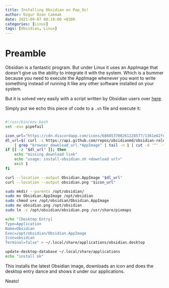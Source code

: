 ```yaml
---
title: Installing Obsidian on Pop_Os!
author: Ozgur Ozan Cakmak
date: 2021-09-07 00:19:00 +0300
categories: [Linux]
tags: [Obsidian, Linux]
---
```


# Preamble
Obsidian is a fantastic program. But under Linux it uses an AppImage that doesn't give us the ability to integrate it with the system. Which is a bummer because you need to execute the AppImage whenever you want to write something instead of running it like any other software installed on your system.

But it is solved very easily with a script written by Obsidian users over [here](https://forum.obsidian.md/t/gnome-desktop-installer/499).

Simply put we echo this piece of code to a `.sh` file and execute it:

```bash

#!/usr/bin/env bash
set -euo pipefail

icon_url="https://cdn.discordapp.com/icons/686053708261228577/1361e62fed2fee55c7885103c864e2a8.png"
dl_url=$( curl -s https://api.github.com/repos/obsidianmd/obsidian-releases/releases/latest  \
	| grep "browser_download_url.*AppImage" | tail -n 1 | cut -d '"' -f 4 )
if [[ -z "$dl_url" ]]; then
	echo "missing download link"
    echo "usage: install-obsidian.sh <download url>"
    exit 1
fi

curl --location --output Obsidian.AppImage "$dl_url"
curl --location --output obsidian.png "$icon_url"

sudo mkdir --parents /opt/obsidian/
sudo mv Obsidian.AppImage /opt/obsidian
sudo chmod u+x /opt/obsidian/Obsidian.AppImage
sudo mv obsidian.png /opt/obsidian
sudo ln -s /opt/obsidian/obsidian.png /usr/share/pixmaps

echo "[Desktop Entry]
Type=Application
Name=Obsidian
Exec=/opt/obsidian/Obsidian.AppImage
Icon=obsidian
Terminal=false" > ~/.local/share/applications/obsidian.desktop

update-desktop-database ~/.local/share/applications
echo "install ok" 
```

This installs the latest Obsidian image, downloads an icon and does the desktop entry dance and shows it under our applications.

Neato!




